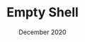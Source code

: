 ---
layout: project
type: project

title: Empty Shell
permalink: projects/empty-shell
modal-id: 9
image: images/test/JAUH FIX.jpg
galleryImg: /images/test
videoUrl: https://drive.google.com/file/d/1dHkPJzx6U0IE_ZtBW40rgu9dLfKNIVCR/preview
date: December 2020
labels:
    - empty
    - test
    - shell
summary: write summary about the project
describe-opening: write some opening desciption in first paragraph
describe-content:
    - create a list of work
    - another list of work
    - and another list of work
describe-closing: write closing paragraph

---